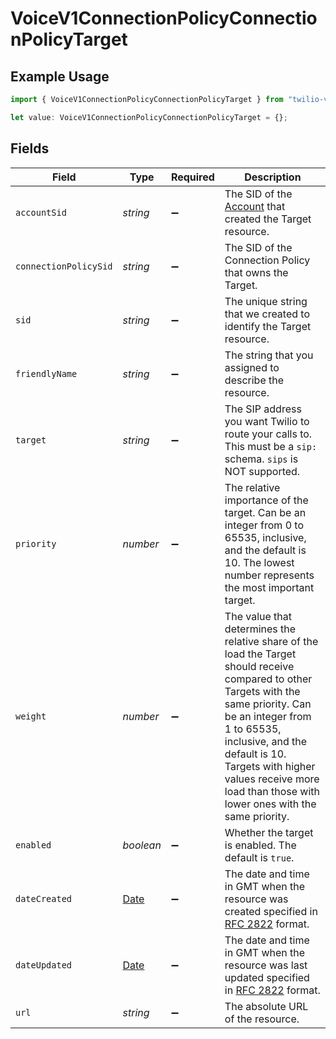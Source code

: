 # VoiceV1ConnectionPolicyConnectionPolicyTarget

## Example Usage

```typescript
import { VoiceV1ConnectionPolicyConnectionPolicyTarget } from "twilio-voice/models/components";

let value: VoiceV1ConnectionPolicyConnectionPolicyTarget = {};
```

## Fields

| Field                                                                                                                                                                                                                                                                                                     | Type                                                                                                                                                                                                                                                                                                      | Required                                                                                                                                                                                                                                                                                                  | Description                                                                                                                                                                                                                                                                                               |
| --------------------------------------------------------------------------------------------------------------------------------------------------------------------------------------------------------------------------------------------------------------------------------------------------------- | --------------------------------------------------------------------------------------------------------------------------------------------------------------------------------------------------------------------------------------------------------------------------------------------------------- | --------------------------------------------------------------------------------------------------------------------------------------------------------------------------------------------------------------------------------------------------------------------------------------------------------- | --------------------------------------------------------------------------------------------------------------------------------------------------------------------------------------------------------------------------------------------------------------------------------------------------------- |
| `accountSid`                                                                                                                                                                                                                                                                                              | *string*                                                                                                                                                                                                                                                                                                  | :heavy_minus_sign:                                                                                                                                                                                                                                                                                        | The SID of the [Account](https://www.twilio.com/docs/iam/api/account) that created the Target resource.                                                                                                                                                                                                   |
| `connectionPolicySid`                                                                                                                                                                                                                                                                                     | *string*                                                                                                                                                                                                                                                                                                  | :heavy_minus_sign:                                                                                                                                                                                                                                                                                        | The SID of the Connection Policy that owns the Target.                                                                                                                                                                                                                                                    |
| `sid`                                                                                                                                                                                                                                                                                                     | *string*                                                                                                                                                                                                                                                                                                  | :heavy_minus_sign:                                                                                                                                                                                                                                                                                        | The unique string that we created to identify the Target resource.                                                                                                                                                                                                                                        |
| `friendlyName`                                                                                                                                                                                                                                                                                            | *string*                                                                                                                                                                                                                                                                                                  | :heavy_minus_sign:                                                                                                                                                                                                                                                                                        | The string that you assigned to describe the resource.                                                                                                                                                                                                                                                    |
| `target`                                                                                                                                                                                                                                                                                                  | *string*                                                                                                                                                                                                                                                                                                  | :heavy_minus_sign:                                                                                                                                                                                                                                                                                        | The SIP address you want Twilio to route your calls to. This must be a `sip:` schema. `sips` is NOT supported.                                                                                                                                                                                            |
| `priority`                                                                                                                                                                                                                                                                                                | *number*                                                                                                                                                                                                                                                                                                  | :heavy_minus_sign:                                                                                                                                                                                                                                                                                        | The relative importance of the target. Can be an integer from 0 to 65535, inclusive, and the default is 10. The lowest number represents the most important target.                                                                                                                                       |
| `weight`                                                                                                                                                                                                                                                                                                  | *number*                                                                                                                                                                                                                                                                                                  | :heavy_minus_sign:                                                                                                                                                                                                                                                                                        | The value that determines the relative share of the load the Target should receive compared to other Targets with the same priority. Can be an integer from 1 to 65535, inclusive, and the default is 10. Targets with higher values receive more load than those with lower ones with the same priority. |
| `enabled`                                                                                                                                                                                                                                                                                                 | *boolean*                                                                                                                                                                                                                                                                                                 | :heavy_minus_sign:                                                                                                                                                                                                                                                                                        | Whether the target is enabled. The default is `true`.                                                                                                                                                                                                                                                     |
| `dateCreated`                                                                                                                                                                                                                                                                                             | [Date](https://developer.mozilla.org/en-US/docs/Web/JavaScript/Reference/Global_Objects/Date)                                                                                                                                                                                                             | :heavy_minus_sign:                                                                                                                                                                                                                                                                                        | The date and time in GMT when the resource was created specified in [RFC 2822](https://www.ietf.org/rfc/rfc2822.txt) format.                                                                                                                                                                              |
| `dateUpdated`                                                                                                                                                                                                                                                                                             | [Date](https://developer.mozilla.org/en-US/docs/Web/JavaScript/Reference/Global_Objects/Date)                                                                                                                                                                                                             | :heavy_minus_sign:                                                                                                                                                                                                                                                                                        | The date and time in GMT when the resource was last updated specified in [RFC 2822](https://www.ietf.org/rfc/rfc2822.txt) format.                                                                                                                                                                         |
| `url`                                                                                                                                                                                                                                                                                                     | *string*                                                                                                                                                                                                                                                                                                  | :heavy_minus_sign:                                                                                                                                                                                                                                                                                        | The absolute URL of the resource.                                                                                                                                                                                                                                                                         |